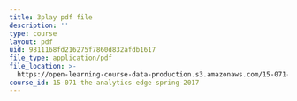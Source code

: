 ```yaml
---
title: 3play pdf file
description: ''
type: course
layout: pdf
uid: 9811168fd216275f7860d832afdb1617
file_type: application/pdf
file_location: >-
  https://open-learning-course-data-production.s3.amazonaws.com/15-071-the-analytics-edge-spring-2017/9811168fd216275f7860d832afdb1617_xxjhXhhcg74.pdf
course_id: 15-071-the-analytics-edge-spring-2017
---
```

